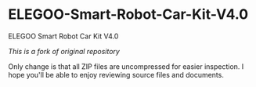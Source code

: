 # ELEGOO-Smart-Robot-Car-Kit-V4.0
ELEGOO Smart Robot Car Kit V4.0

*This is a fork of original repository*

Only change is that all ZIP files are uncompressed for easier inspection.
I hope you'll be able to enjoy reviewing source files and documents.
